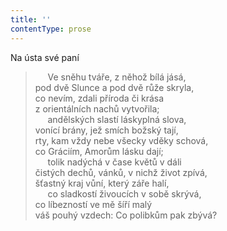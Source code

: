 ```yaml
---
title: ''
contentType: prose
---
```


Na ústa své paní

>      Ve sněhu tváře, z něhož bílá jásá,  
> pod dvě Slunce a pod dvě růže skryla,  
> co nevím, zdali příroda či krása  
> z orientálních nachů vytvořila;  
>      andělských slastí láskyplná slova,  
> vonící brány, jež smích božský tají,  
> rty, kam vždy nebe všecky vděky schová,  
> co Gráciím, Amorům lásku dají;  
>      tolik nadýchá v čase květů v dáli  
> čistých dechů, vánků, v nichž život zpívá,  
> šťastný kraj vůní, který záře halí,  
>      co sladkostí živoucích v sobě skrývá,  
> co líbezností ve mě šíří malý  
> váš pouhý vzdech: Co polibkům pak zbývá?
